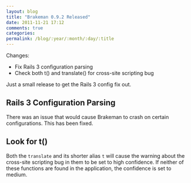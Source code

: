 ```yaml
---
layout: blog
title: "Brakeman 0.9.2 Released"
date: 2011-11-21 17:12
comments: true
categories: 
permalink: /blog/:year/:month/:day/:title
---
```


Changes:

 * Fix Rails 3 configuration parsing
 * Check both t() and translate() for cross-site scripting bug

Just a small release to get the Rails 3 config fix out.

## Rails 3 Configuration Parsing

There was an issue that would cause Brakeman to crash on certain configurations. This has been fixed.

## Look for t()

Both the `translate` and its shorter alias `t` will cause the warning about the cross-site scripting bug in them to be set to high confidence. If neither of these functions are found in the application, the confidence is set to medium.
